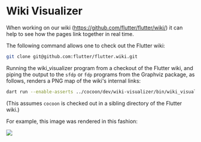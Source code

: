 # Wiki Visualizer

When working on our wiki (https://github.com/flutter/flutter/wiki/) it
can help to see how the pages link together in real time.

The following command allows one to check out the Flutter wiki:

```bash
git clone git@github.com:flutter/flutter.wiki.git
```

Running the wiki_visualizer program from a checkout of the Flutter
wiki, and piping the output to the `sfdp` or `fdp` programs from the
Graphviz package, as follows, renders a PNG map of the wiki's internal
links:

```bash
dart run --enable-asserts ../cocoon/dev/wiki-visualizer/bin/wiki_visualizer.dart *.md | sfdp -Tpng > map.png
```

(This assumes `cocoon` is checked out in a sibling directory of the
Flutter wiki.)

For example, this image was rendered in this fashion:

![](https://github.com/flutter/flutter/assets/551196/344a626a-9fda-4be1-9c76-2e884f920eec)
